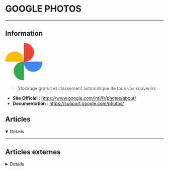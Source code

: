 # GOOGLE PHOTOS
---

## <i class="fa-solid fa-hashtag"></i> Information

![Logo](../../_media/apps/google_photos/google_photos_logo.svg ':size=250 :no-zoom')


> <i class="fa-solid fa-quote-left"></i> Stockage gratuit et classement automatique de tous vos souvenirs <i class="fa-solid fa-quote-left fa-rotate-180"></i>


- <i class="fa-solid fa-globe"></i> **Site Officiel** : https://www.google.com/intl/fr/photos/about/
- <i class="fa-solid fa-book"></i> **Documentation** : https://support.google.com/photos/



## <i class="fa-regular fa-newspaper"></i> Articles

<details open>

</details>

---

## <i class="fa-solid fa-glasses"></i> Articles externes

<details>

- [How to Export Your Photos and Videos from Google Photos](https://www.makeuseof.com/export-photos-from-google-photos/)
- [How to Permanently Delete Google Photos](https://www.makeuseof.com/delete-google-photos/)
- [What Is High Quality Storage in Google Photos?](https://www.makeuseof.com/what-is-high-quality-storage-google-photos/)
- [How to Hide Your Private Photos and Videos in Google Photos](https://www.makeuseof.com/how-use-locked-folder-google-photos-hide-photos/)

</details>
